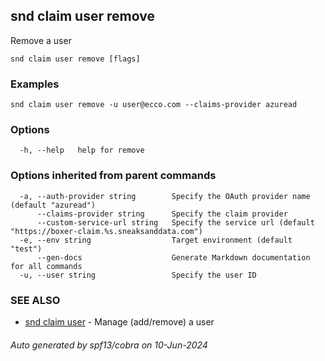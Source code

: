 ## snd claim user remove

Remove a user

```
snd claim user remove [flags]
```

### Examples

```
snd claim user remove -u user@ecco.com --claims-provider azuread
```

### Options

```
  -h, --help   help for remove
```

### Options inherited from parent commands

```
  -a, --auth-provider string        Specify the OAuth provider name (default "azuread")
      --claims-provider string      Specify the claim provider
      --custom-service-url string   Specify the service url (default "https://boxer-claim.%s.sneaksanddata.com")
  -e, --env string                  Target environment (default "test")
      --gen-docs                    Generate Markdown documentation for all commands
  -u, --user string                 Specify the user ID
```

### SEE ALSO

* [snd claim user](snd_claim_user.md)	 - Manage (add/remove) a user

###### Auto generated by spf13/cobra on 10-Jun-2024
